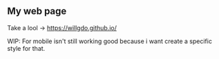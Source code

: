 ## My web page

Take a lool -> https://willgdo.github.io/

WIP: For mobile isn't still working good because i want create a specific style for that.
